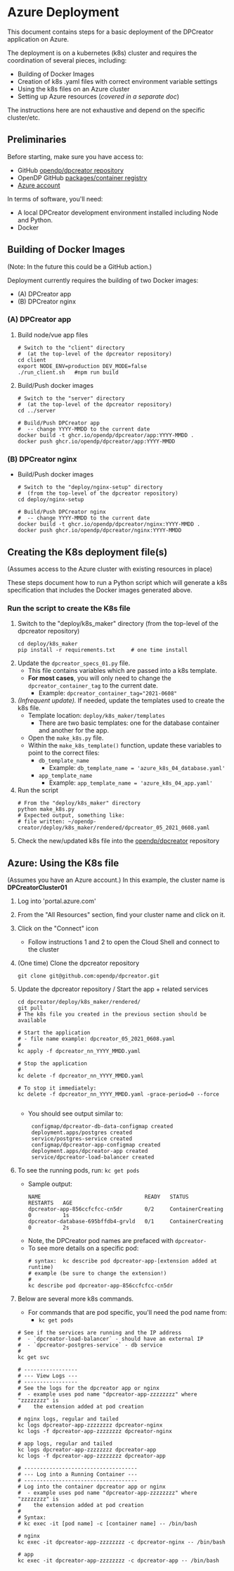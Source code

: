 # Azure Deployment

This document contains steps for a basic deployment of the DPCreator application on Azure. 

The deployment is on a kubernetes (k8s) cluster and requires the coordination of several pieces, including:

- Building of Docker Images
- Creation of k8s .yaml files with correct environment variable settings
- Using the k8s files on an Azure cluster
- Setting up Azure resources (_covered in a separate doc_)

The instructions here are not exhaustive and depend on the specific cluster/etc.

## Preliminaries

Before starting, make sure you have access to:

- GitHub [opendp/dpcreator repository](https://github.com/opendp/dpcreator) 
- OpenDP GitHub [packages/container registry](https://github.com/orgs/opendp/packages)
- [Azure account](https://azure.microsoft.com/)

In terms of software, you'll need:
- A local DPCreator development environment installed including Node and Python.
- Docker

## Building of Docker Images

(Note: In the future this could be a GitHub action.)

Deployment currently requires the building of two Docker images:
- (A) DPCreator app 
- (B) DPCreator nginx 

### (A) DPCreator app

1. Build node/vue app files
    ```
    # Switch to the "client" directory 
    #  (at the top-level of the dpcreator repository)
    cd client
    export NODE_ENV=production DEV_MODE=false
    ./run_client.sh   #npm run build
    ```
2. Build/Push docker images
    ```
    # Switch to the "server" directory 
    #  (at the top-level of the dpcreator repository)
    cd ../server
    
    # Build/Push DPCreator app  
    #  -- change YYYY-MMDD to the current date
    docker build -t ghcr.io/opendp/dpcreator/app:YYYY-MMDD .
    docker push ghcr.io/opendp/dpcreator/app:YYYY-MMDD   
    ```

### (B) DPCreator nginx

- Build/Push docker images

    ```
    # Switch to the "deploy/nginx-setup" directory 
    #  (from the top-level of the dpcreator repository)
    cd deploy/nginx-setup
      
    # Build/Push DPCreator nginx
    #  -- change YYYY-MMDD to the current date
    docker build -t ghcr.io/opendp/dpcreator/nginx:YYYY-MMDD .
    docker push ghcr.io/opendp/dpcreator/nginx:YYYY-MMDD
    ```

## Creating the K8s deployment file(s)

(Assumes access to the Azure cluster with existing resources in place)

These steps document how to run a Python script which will generate a k8s specification that includes the Docker images generated above.

### Run the script to create the K8s file

1. Switch to the "deploy/k8s_maker" directory (from the top-level of the dpcreator repository)
    ```
    cd deploy/k8s_maker
    pip install -r requirements.txt     # one time install
    ```
1. Update the `dpcreator_specs_01.py` file.
    - This file contains variables which are passed into a k8s template.
    - __For most cases__, you will only need to change the `dpcreator_container_tag` to the current date. 
      - Example: `dpcreator_container_tag="2021-0608"`
1. _(Infrequent update)._ If needed, update the templates used to create the k8s file. 
    - Template location: `deploy/k8s_maker/templates`
        - There are two basic templates: one for the database container and another for the app.
    - Open the `make_k8s.py` file. 
    - Within the `make_k8s_template()` function, update these variables to point to the correct files:
        - `db_template_name` 
            - Example: `db_template_name = 'azure_k8s_04_database.yaml'`
        - `app_template_name` 
            - Example: `app_template_name = 'azure_k8s_04_app.yaml'`
1. Run the script
   ```
   # From the "deploy/k8s_maker" directory
   python make_k8s.py
   # Expected output, something like:
   # file written: ~/opendp-creator/deploy/k8s_maker/rendered/dpcreator_05_2021_0608.yaml
   ```
1. Check the new/updated k8s file into the [opendp/dpcreator](https://github.com/opendp/dpcreator) repository

## Azure: Using the K8s file

(Assumes you have an Azure account.)
In this example, the cluster name is **DPCreatorCluster01**

1. Log into 'portal.azure.com'
1. From the "All Resources" section, find your cluster name and click on it.
1. Click on the "Connect" icon
   - Follow instructions 1 and 2 to open the Cloud Shell and connect to the cluster
1. (One time) Clone the dpcreator repository
   ```
   git clone git@github.com:opendp/dpcreator.git
   ```
1. Update the dpcreator repository / Start the app + related services
   ```
   cd dpcreator/deploy/k8s_maker/rendered/
   git pull
   # The k8s file you created in the previous section should be available
   
   # Start the application
   # - file name example: dpcreator_05_2021_0608.yaml
   #    
   kc apply -f dpcreator_nn_YYYY_MMDD.yaml  
   
   # Stop the application
   #
   kc delete -f dpcreator_nn_YYYY_MMDD.yaml  
   
   # To stop it immediately:
   kc delete -f dpcreator_nn_YYYY_MMDD.yaml -grace-period=0 --force
   
   
   ```
   - You should see output similar to:
       ```    
        configmap/dpcreator-db-data-configmap created
        deployment.apps/postgres created
        service/postgres-service created
        configmap/dpcreator-app-configmap created
        deployment.apps/dpcreator-app created
        service/dpcreator-load-balancer created
       ```
1. To see the running pods, run: `kc get pods`
   - Sample output:
        ```
        NAME                                 READY   STATUS              RESTARTS   AGE
        dpcreator-app-856ccfcfcc-cn5dr       0/2     ContainerCreating   0          1s
        dpcreator-database-695bffdb4-grvld   0/1     ContainerCreating   0          2s
        ```
    - Note, the DPCreator pod names are prefaced with `dpcreator-`
    - To see more details on a specific pod:
        ```
        # syntax:  kc describe pod dpcreator-app-[extension added at runtime)
        # example (be sure to change the extension!)
        #
        kc describe pod dpcreator-app-856ccfcfcc-cn5dr 
        ```
    
1. Below are several more k8s commands. 
    - For commands that are pod specific, you'll need the pod name from:
      - `kc get pods`
   ```
   # See if the services are running and the IP address
   #  - `dpcreator-load-balancer` - should have an external IP
   #  - `dpcreator-postgres-service` - db service
   # 
   kc get svc
   
   # -----------------
   # --- View Logs ---
   # -----------------
   # See the logs for the dpcreator app or nginx
   #  - example uses pod name "dpcreator-app-zzzzzzzz" where "zzzzzzzz" is 
   #    the extension added at pod creation
   
   # nginx logs, regular and tailed
   kc logs dpcreator-app-zzzzzzzz dpcreator-nginx
   kc logs -f dpcreator-app-zzzzzzzz dpcreator-nginx 

   # app logs, regular and tailed
   kc logs dpcreator-app-zzzzzzzz dpcreator-app
   kc logs -f dpcreator-app-zzzzzzzz dpcreator-app

   # ------------------------------------
   # --- Log into a Running Container ---
   # ------------------------------------
   # Log into the container dpcreator app or nginx
   #  - example uses pod name "dpcreator-app-zzzzzzzz" where "zzzzzzzz" is 
   #    the extension added at pod creation
   # 
   # Syntax:
   # kc exec -it [pod name] -c [container name] -- /bin/bash
   
   # nginx 
   kc exec -it dpcreator-app-zzzzzzzz -c dpcreator-nginx -- /bin/bash

   # app 
   kc exec -it dpcreator-app-zzzzzzzz -c dpcreator-app -- /bin/bash

   ```   
    